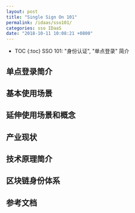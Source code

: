 ```yaml
---
layout: post
title: "Single Sign On 101"
permalink: /idaas/sso101/
categories: sso IDaaS
date: "2018-10-11 10:08:21 +0800"
---
```


* TOC
{:toc}
SSO 101: "身份认证", "单点登录" 简介

## 单点登录简介

## 基本使用场景

## 延伸使用场景和概念

## 产业现状

## 技术原理简介

## 区块链身份体系

## 参考文档